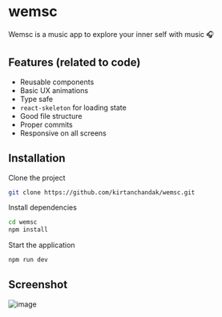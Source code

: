 # wemsc

Wemsc is a music app to explore your inner self with music 🎧


## Features (related to code)

- Reusable components
- Basic UX animations
- Type safe
- `react-skeleton` for loading state
- Good file structure
- Proper commits
- Responsive on all screens 

## Installation

Clone the project 
```bash
git clone https://github.com/kirtanchandak/wemsc.git
```

Install dependencies 

```bash
cd wemsc
npm install
```

Start the application 
```bash
npm run dev
```

## Screenshot 
![image](https://github.com/user-attachments/assets/81561c05-ea90-4d33-ac86-b13ed983016f)
